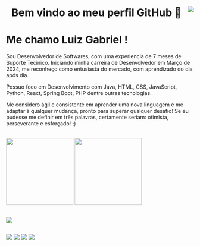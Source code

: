 <h1 align="center">
Bem vindo ao meu perfil GitHub 👋
<img align="right" src="https://visitor-badge.laobi.icu/badge?page_id=luizgabrielnaoseioq.luizgabrielnaoseioq" />
</h1>

# Me chamo Luiz Gabriel ! 

Sou Desenvolvedor de Softwares, com uma experiencia de 7 meses de Suporte Tecinico. Iniciando minha carreira de Desenvolvedor em Março de 2024, me reconheço como entusiasta do mercado, com aprendizado do dia após dia.

Possuo foco em Desenvolvimento com Java, HTML, CSS, JavaScript, Python, React, Spring Boot, PHP dentre outras tecnologias.

Me considero ágil e consistente em aprender uma nova linguagem e me adaptar à qualquer mudança, pronto para superar qualquer desafio!
Se eu pudesse me definir em três palavras, certamente seriam: otimista, perseverante e esforçado! ;)

<div style="display: inline_block"><br>
  <img height="180em" src="https://github-readme-stats.vercel.app/api?username=luizgabrielnaoseioq&show_icons=true&theme=tokyonight&include_all_commits=true&count_private=true"/>
  <img height="180em" src="https://github-readme-stats.vercel.app/api/top-langs/?username=luizgabrielnaoseioq&layout=compact&langs_count=6&theme=tokyonight"/>
</div>

##

<img src="https://skillicons.dev/icons?i=git,css,docker,vim,discord,figma,github,html,idea,java,linux,mysql,notion,py,rabbitmq,vscode,windows" />

##

<div> 
  <a href="https://instagram.com/luiz_gabriel_nao_sei_oq_" target="_blank"><img src="https://img.shields.io/badge/-Instagram-%23E4405F?style=for-the-badge&logo=instagram&logoColor=white" target="_blank"></a>
 <a href="https://discord.gg/DzcmuH9gH5" target="_blank"><img src="https://img.shields.io/badge/Discord-7289DA?style=for-the-badge&logo=discord&logoColor=white" target="_blank"></a> 
  <a href = "mailto:gabrielon6689@gmail.com"><img src="https://img.shields.io/badge/-Gmail-%23333?style=for-the-badge&logo=gmail&logoColor=white" target="_blank"></a>
  <a href="https://www.linkedin.com/in/luiz-gabriel-3758a32ab" target="_blank"><img src="https://img.shields.io/badge/-LinkedIn-%230077B5?style=for-the-badge&logo=linkedin&logoColor=white" target="_blank"></a> 
  
</div>
